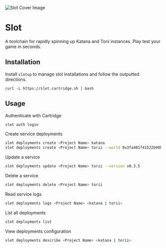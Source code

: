 ![Slot Cover Image](.github/cover.png)

# Slot

A toolchain for rapidly spinning up Katana and Torii instances. Play test your game in seconds.

## Installation

Install `slotup` to manage slot installations and follow the outputted directions.
```
curl -L https://slot.cartridge.sh | bash
```

## Usage

Authenticate with Cartridge
```sh
slot auth login
```

Create service deployments
```sh
slot deployments create <Project Name> katana
slot deployments create <Project Name> torii --world 0x3fa481f41522b90b3684ecfab7650c259a76387fab9c380b7a959e3d4ac69f
```

Update a service
```sh
slot deployments update <Project Name> torii --version v0.3.5
```

Delete a service
```sh
slot deployments delete <Project Name> torii
```

Read service logs
```sh
slot deployments logs <Project Name> <katana | torii>
```

List all deployments
```sh
slot deployments list
```

View deployments configuration
```sh
slot deployments describe <Project Name> <katana | torii>
```